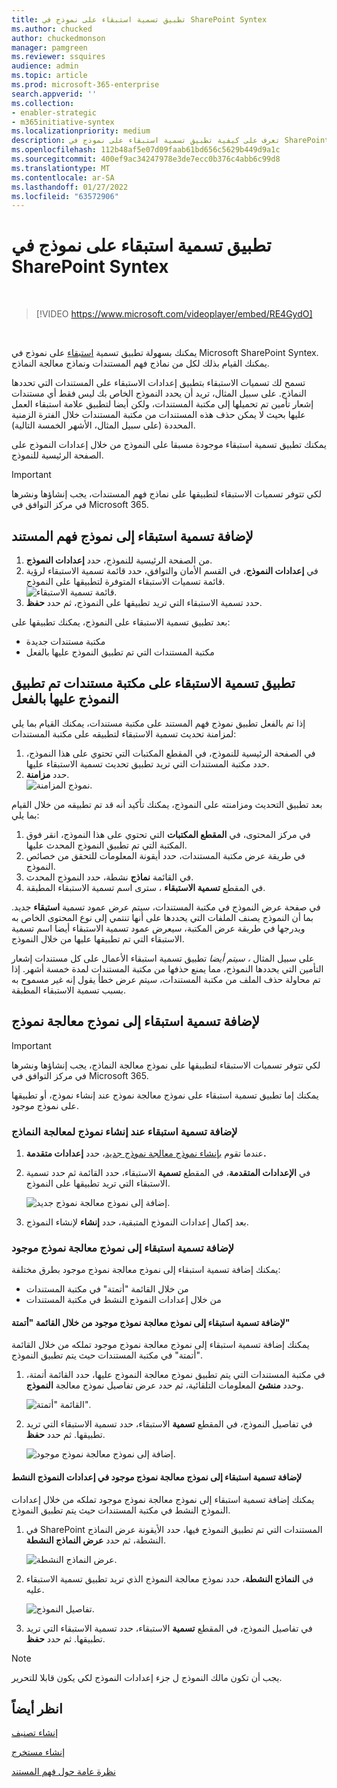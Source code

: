 ```yaml
---
title: تطبيق تسمية استبقاء على نموذج في SharePoint Syntex
ms.author: chucked
author: chuckedmonson
manager: pamgreen
ms.reviewer: ssquires
audience: admin
ms.topic: article
ms.prod: microsoft-365-enterprise
search.appverid: ''
ms.collection:
- enabler-strategic
- m365initiative-syntex
ms.localizationpriority: medium
description: تعرف على كيفية تطبيق تسمية استبقاء على نموذج في SharePoint Syntex.
ms.openlocfilehash: 112b48af5e07d09faab61bd656c5629b449d9a1c
ms.sourcegitcommit: 400ef9ac34247978e3de7ecc0b376c4abb6c99d8
ms.translationtype: MT
ms.contentlocale: ar-SA
ms.lasthandoff: 01/27/2022
ms.locfileid: "63572906"
---
```

# <a name="apply-a-retention-label-to-a-model-in-sharepoint-syntex"></a>تطبيق تسمية استبقاء على نموذج في SharePoint Syntex

</br>

> [!VIDEO https://www.microsoft.com/videoplayer/embed/RE4GydO]  

</br>


يمكنك بسهولة تطبيق تسمية [استبقاء](../compliance/retention.md) على نموذج في Microsoft SharePoint Syntex. يمكنك القيام بذلك لكل من نماذج فهم المستندات ونماذج معالجة النماذج.

تسمح لك تسميات الاستبقاء بتطبيق إعدادات الاستبقاء على المستندات التي تحددها النماذج.  على سبيل المثال، تريد أن يحدد النموذج الخاص بك ليس فقط  أي مستندات إشعار تأمين تم تحميلها إلى مكتبة المستندات، ولكن أيضا لتطبيق علامة استبقاء العمل عليها  بحيث لا يمكن حذف هذه المستندات من مكتبة المستندات خلال الفترة الزمنية المحددة (على سبيل المثال، الأشهر الخمسة التالية).

يمكنك تطبيق تسمية استبقاء موجودة مسبقا على النموذج من خلال إعدادات النموذج على الصفحة الرئيسية للنموذج. 

> [!Important]
> لكي تتوفر تسميات الاستبقاء لتطبيقها على نماذج فهم المستندات، يجب إنشاؤها ونشرها في [](../compliance/file-plan-manager.md#create-retention-labels) مركز التوافق في Microsoft 365.[](../compliance/create-apply-retention-labels.md#how-to-publish-retention-labels)

## <a name="to-add-a-retention-label-to-a-document-understanding-model"></a>لإضافة تسمية استبقاء إلى نموذج فهم المستند

1. من الصفحة الرئيسية للنموذج، حدد **إعدادات النموذج**.</br>
2. في **إعدادات النموذج**، في القسم الأمان  والتوافق، حدد قائمة تسمية الاستبقاء لرؤية قائمة تسميات الاستبقاء المتوفرة لتطبيقها على النموذج.</br>
 ![قائمة تسمية الاستبقاء.](../media/content-understanding/retention-labels-menu.png)</br> 
3. حدد تسمية الاستبقاء التي تريد تطبيقها على النموذج، ثم حدد **حفظ**.</br>

بعد تطبيق تسمية الاستبقاء على النموذج، يمكنك تطبيقها على:
- مكتبة مستندات جديدة
- مكتبة المستندات التي تم تطبيق النموذج عليها بالفعل
 
## <a name="apply-the-retention-label-to-a-document-library-to-which-the-model-is-already-applied"></a>تطبيق تسمية الاستبقاء على مكتبة مستندات تم تطبيق النموذج عليها بالفعل

إذا تم بالفعل تطبيق نموذج فهم المستند على مكتبة مستندات، يمكنك القيام بما يلي لمزامنة تحديث تسمية الاستبقاء لتطبيقه على مكتبة المستندات:</br>

1. في الصفحة الرئيسية للنموذج، في المقطع  المكتبات التي تحتوي على هذا النموذج، حدد مكتبة المستندات التي تريد تطبيق تحديث تسمية الاستبقاء عليها. </br> 
2. حدد **مزامنة**. </br>
 ![نموذج المزامنة.](../media/content-understanding/sync-model.png)</br> 


بعد تطبيق التحديث ومزامنته على النموذج، يمكنك تأكيد أنه قد تم تطبيقه من خلال القيام بما يلي:

1. في مركز المحتوى، في **المقطع المكتبات** التي تحتوي على هذا النموذج، انقر فوق المكتبة التي تم تطبيق النموذج المحدث عليها. </br>
2. في طريقة عرض مكتبة المستندات، حدد أيقونة المعلومات للتحقق من خصائص النموذج.</br>  
3. في القائمة **نماذج** نشطة، حدد النموذج المحدث.</br>
4. في المقطع **تسمية الاستبقاء** ، سترى اسم تسمية الاستبقاء المطبقة.</br>


في صفحة عرض النموذج في مكتبة المستندات، سيتم عرض عمود تسمية **استبقاء** جديد.  بما أن النموذج يصنف الملفات التي يحددها على أنها تنتمي إلى نوع المحتوى الخاص به ويدرجها في طريقة عرض المكتبة، سيعرض عمود تسمية الاستبقاء أيضا اسم تسمية الاستبقاء التي تم تطبيقها عليها من خلال النموذج.


على سبيل المثال *، سيتم أيضا* تطبيق تسمية استبقاء الأعمال على كل مستندات إشعار التأمين  التي يحددها النموذج، مما يمنع حذفها من مكتبة المستندات لمدة خمسة أشهر. إذا تم محاولة حذف الملف من مكتبة المستندات، سيتم عرض خطأ يقول إنه غير مسموح به بسبب تسمية الاستبقاء المطبقة.

## <a name="to-add-a-retention-label-to-a-form-processing-model"></a>لإضافة تسمية استبقاء إلى نموذج معالجة نموذج

> [!Important]
> لكي تتوفر تسميات الاستبقاء لتطبيقها على نموذج معالجة النماذج، يجب إنشاؤها ونشرها في [](../compliance/file-plan-manager.md#create-retention-labels) مركز التوافق في Microsoft 365.[](../compliance/create-apply-retention-labels.md#how-to-publish-retention-labels)

يمكنك إما تطبيق تسمية استبقاء على نموذج معالجة نموذج عند إنشاء نموذج، أو تطبيقها على نموذج موجود.

### <a name="to-add-a-retention-label-when-you-create-a-form-processing-model"></a>لإضافة تسمية استبقاء عند إنشاء نموذج لمعالجة النماذج

1. عندما تقوم [بإنشاء نموذج معالجة نموذج جديد](./create-a-form-processing-model.md)، حدد <b>إعدادات متقدمة.</b>
2. في <b>الإعدادات المتقدمة</b>، في المقطع <b>تسمية</b> الاستبقاء، حدد القائمة ثم حدد تسمية الاستبقاء التي تريد تطبيقها على النموذج.</b>

 
     ![إضافة إلى نموذج معالجة نموذج جديد.](../media/content-understanding/retention-label-forms.png)</br>

3.  بعد إكمال إعدادات النموذج المتبقية، حدد <b>إنشاء</b> لإنشاء النموذج.

### <a name="to-add-a-retention-label-to-an-existing-form-processing-model"></a>لإضافة تسمية استبقاء إلى نموذج معالجة نموذج موجود

يمكنك إضافة تسمية استبقاء إلى نموذج معالجة نموذج موجود بطرق مختلفة:
- من خلال القائمة "أتمتة" في مكتبة المستندات
- من خلال إعدادات النموذج النشط في مكتبة المستندات 


#### <a name="to-add-a-retention-label-to-an-existing-form-processing-model-through-the-automate-menu"></a>لإضافة تسمية استبقاء إلى نموذج معالجة نموذج موجود من خلال القائمة "أتمتة"

يمكنك إضافة تسمية استبقاء إلى نموذج معالجة نموذج موجود تملكه من خلال القائمة "أتمتة" في مكتبة المستندات حيث يتم تطبيق النموذج.


1. في مكتبة المستندات التي يتم تطبيق نموذج معالجة النموذج عليها، حدد القائمة أتمتة، وحدد <b></b> <b>منشئ</b> المعلومات التلقائية، ثم حدد عرض تفاصيل نموذج معالجة <b>النموذج</b>.

   ![القائمة "أتمتة".](../media/content-understanding/automate-menu.png)</br>

2. في تفاصيل النموذج، في المقطع <b>تسمية</b> الاستبقاء، حدد تسمية الاستبقاء التي تريد تطبيقها.  ثم حدد <b>حفظ</b>.

     ![إضافة إلى نموذج معالجة نموذج موجود.](../media/content-understanding/retention-label-model-details.png)</br> 

#### <a name="to-add-a-retention-label-to-an-existing-form-processing-model-in-the-active-model-settings"></a>لإضافة تسمية استبقاء إلى نموذج معالجة نموذج موجود في إعدادات النموذج النشط

يمكنك إضافة تسمية استبقاء إلى نموذج معالجة نموذج موجود تملكه من خلال إعدادات النموذج النشط في مكتبة المستندات حيث يتم تطبيق النموذج.

1. في SharePoint المستندات التي تم تطبيق النموذج فيها، حدد الأيقونة عرض النماذج النشطة، ثم <b></b> حدد <b>عرض النماذج النشطة</b>.</b>

   ![عرض النماذج النشطة.](../media/content-understanding/info-du.png)</br> 

2. في <b>النماذج النشطة</b>، حدد نموذج معالجة النموذج الذي تريد تطبيق تسمية الاستبقاء عليه.

     ![تفاصيل النموذج.](../media/content-understanding/retention-label-model-details.png)</br> 


3. في تفاصيل النموذج، في المقطع <b>تسمية</b> الاستبقاء، حدد تسمية الاستبقاء التي تريد تطبيقها.  ثم حدد <b>حفظ</b>.

> [!NOTE]
> يجب أن تكون مالك النموذج ل جزء إعدادات النموذج لكي يكون قابلا للتحرير. 


## <a name="see-also"></a>انظر أيضاً
[إنشاء تصنيف](create-a-classifier.md)

[إنشاء مستخرج](create-an-extractor.md)

[نظرة عامة حول فهم المستند](document-understanding-overview.md)
